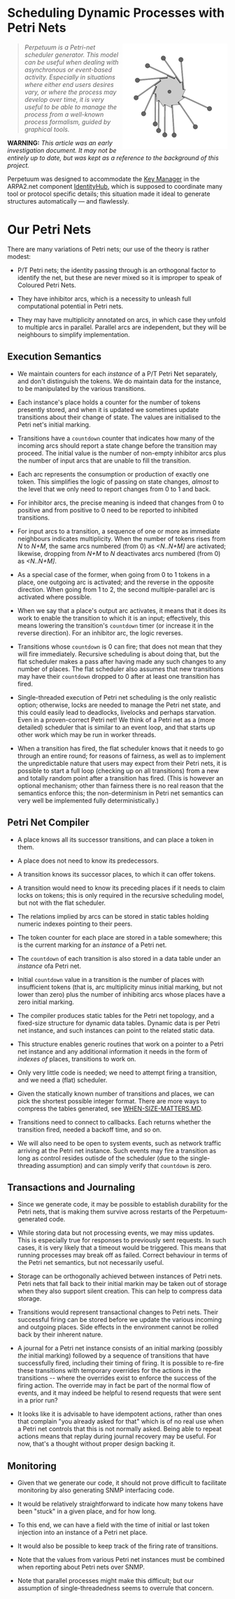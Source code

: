 # Scheduling Dynamic Processes with Petri Nets

<img alt="Perpetuum Mobile" src="pix/240px-PerpetuumMobile.gif" style="float: right;"/>

>   *Perpetuum is a Petri-net scheduler generator.  This model can be useful
>   when dealing with asynchronous or event-based activity.  Especially in
>   situations where either end users desires vary, or where the process may
>   develop over time, it is very useful to be able to manage the process from
>   a well-known process formalism, guided by graphical tools.*

**WARNING:** *This article was an early investigation document.  It may not be entirely
up to date, but was kept as a reference to the background of this project.*

Perpetuum was designed to accommodate the
[Key Manager](http://internetwide.org/blog/2016/12/20/idhub-2-middleware.html)
in the ARPA2.net component
[IdentityHub](http://internetwide.org/blog/2016/06/24/iwo-phases.html),
which is supposed to coordinate many tool or protocol specific
details; this situation made it ideal to generate structures automatically
&mdash; and flawlessly.


# Our Petri Nets

There are many variations of Petri nets; our use of the theory is rather
modest:

-   P/T Petri nets; the identity passing through is an orthogonal factor
    to identify the net, but these are never mixed so it is improper to speak
    of Coloured Petri Nets.

-   They have inhibitor arcs, which is a necessity to unleash full
    computational potential in Petri nets.

-   They may have multiplicity annotated on arcs, in which case they unfold to
    multiple arcs in parallel.  Parallel arcs are independent, but they will
    be neighbours to simplify implementation.


## Execution Semantics

-   We maintain counters for each *instance* of a P/T Petri Net separately,
    and don't distinguish the tokens.  We do maintain data for the instance,
    to be manipulated by the various transitions.

-   Each instance's place holds a counter for the number of tokens presently
    stored, and when it is updated we sometimes update transitions about their
    change of state.  The values are initialised to the Petri net's initial
    marking.

-   Transitions have a `countdown` counter that indicates how many of the
    incoming arcs should report a state change before the transition may
    proceed.  The initial value is the number of non-empty inhibitor arcs
    plus the number of input arcs that are unable to fill the transition.

-   Each arc represents the consumption or production of exactly one token.
    This simplifies the logic of passing on state changes, *almost* to the
    level that we only need to report changes from 0 to 1 and back.

-   For inhibitor arcs, the precise meaning is indeed that changes from 0 to
    positive and from positive to 0 need to be reported to inhibited
    transitions.

-   For input arcs to a transition, a sequence of one or more as immediate
    neighbours indicates multiplicity.  When the number of tokens rises from
    *N* to *N+M*, the same arcs numbered (from 0) as *<N..N+M]* are activated;
    likewise, dropping from *N+M* to *N* deactivates arcs numbered (from 0) as
    *<N..N+M]*.

-   As a special case of the former, when going from 0 to 1 tokens in a place,
    one outgoing arc is activated; and the reverse in the opposite direction.
    When going from 1 to 2, the second multiple-parallel arc is activated
    where possible.

-   When we say that a place's output arc activates, it means that it does its
    work to enable the transition to which it is an input; effectively, this
    means lowering the transition's `countdown` timer (or increase it in the
    reverse direction).  For an inhibitor arc, the logic reverses.

-   Transitions whose `countdown` is 0 can fire; that does not mean that they
    will fire immediately.  Recursive scheduling is about doing that, but the
    flat scheduler makes a pass after having made any such changes to any
    number of places.  The flat scheduler also assumes that new transitions may
    have their `countdown` dropped to 0 after at least one transition has
    fired.

-   Single-threaded execution of Petri net scheduling is the only realistic
    option; otherwise, locks are needed to manage the Petri net state, and this
    could easily lead to deadlocks, livelocks and perhaps starvation.  Even in
    a proven-correct Petri net!  We think of a Petri net as a (more detailed)
    scheduler that is similar to an event loop, and that starts up other work
    which may be run in worker threads.

-   When a transition has fired, the flat scheduler knows that it needs to go
    through an entire round; for reasons of fairness, as well as to implement
    the unpredictable nature that users may expect from their Petri nets, it is
    possible to start a full loop (checking up on all transitions) from a new
    and totally random point after a transition has fired.  (This is however an
    optional mechanism; other than fairness there is no real reason that the
    semantics enforce this; the non-determinism in Petri net semantics can
    very well be implemented fully deterministically.)


## Petri Net Compiler

-   A place knows all its successor transitions, and can place a token in them.

-   A place does not need to know its predecessors.

-   A transition knows its successor places, to which it can offer tokens.

-   A transition would need to know its preceding places if it needs to claim
    locks on tokens; this is only required in the recursive scheduling model,
    but not with the flat scheduler.

-   The relations implied by arcs can be stored in static tables holding
    numeric indexes pointing to their peers.

-   The token counter for each place are stored in a table somewhere; this is
    the current marking for an *instance* of a Petri net.

-   The `countdown` of each transition is also stored in a data table under an
    *instance* ofa Petri net.

-   Initial `countdown` value in a transition is the number of places with
    insufficient tokens (that is, arc multiplicity minus initial marking,
    but not lower than zero) plus the number of inhibiting arcs whose places
    have a zero initial marking.

-   The compiler produces static tables for the Petri net topology, and a
    fixed-size structure for dynamic data tables.  Dynamic data is per
    Petri net instance, and such instances can point to the related static
    data.

-   This structure enables generic routines that work on a pointer to a
    Petri net instance and any additional information it needs in the form of
    *indexes of* places, transitions to work on.

-   Only very little code is needed; we need to attempt firing a transition,
    and we need a (flat) scheduler.

-   Given the statically known number of transitions and places, we can pick
    the shortest possible integer format.  There are more ways to compress
    the tables generated, see [WHEN-SIZE-MATTERS.MD](WHEN-SIZE-MATTERS.MD).

-   Transitions need to connect to callbacks.  Each returns whether the
    transition fired, needed a backoff time, and so on.

-   We will also need to be open to system events, such as network traffic
    arriving at the Petri net instance.  Such events may fire a transition
    as long as control resides outisde of the scheduler (due to the
    single-threading assumption) and can simply verify that `countdown` is
    zero.


## Transactions and Journaling

-   Since we generate code, it may be possible to establish durability for the
    Petri nets, that is making them survive across restarts of the
    Perpetuum-generated code.

-   While storing data but not processing events, we may miss updates.  This
    is especially true for responses to previously sent requests.  In such
    cases, it is very likely that a timeout would be triggered.  This means
    that running processes may break off as failed.  Correct behaviour in terms
    of the Petri net semantics, but not necessarily useful.

-   Storage can be orthogonally achieved between instances of Petri nets.
    Petri nets that fall back to their initial markin may be taken out of
    storage when they also support silent creation.  This can help to compress
    data storage.

-   Transitions would represent transactional changes to Petri nets.  Their
    successful firing can be stored before we update the various incoming and
    outgoing places.  Side effects in the environment cannot be rolled back
    by their inherent nature.

-   A journal for a Petri net instance consists of an initial marking
    (possibly *the* initial marking) followed by a sequence of transitions
    that have successfully fired, including their timing of firing.  It is
    possible to re-fire these transitions with temporary overrides for the
    actions in the transitions -- where the overrides exist to enforce the
    success of the firing action.  The override may in fact be part of the
    normal flow of events, and it may indeed be helpful to resend requests
    that were sent in a prior run?

-   It looks like it is advisable to have idempotent actions, rather than
    ones that complain "you already asked for that" which is of no real use
    when a Petri net controls that this is not normally asked.  Being able
    to repeat actions means that replay during journal recovery may be
    useful.  For now, that's a thought without proper design backing it.


## Monitoring

-   Given that we generate our code, it should not prove difficult to
    facilitate monitoring by also generating SNMP interfacing code.

-   It would be relatively straightforward to indicate how many tokens have
    been "stuck" in a given place, and for how long.

-   To this end, we can have a field with the time of initial or last token
    injection into an instance of a Petri net place.

-   It would also be possible to keep track of the firing rate of transitions.

-   Note that the values from various Petri net instances must be combined
    when reporting about Petri nets over SNMP.

-   Note that parallel processes might make this difficult; but our assumption
    of single-threadedness seems to overrule that concern.

 
